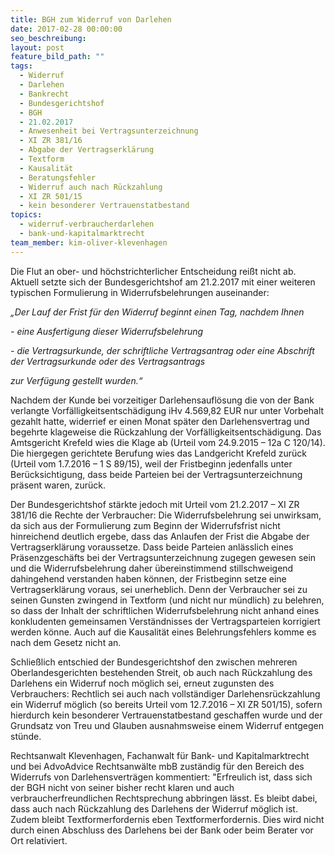 ```yaml
---
title: BGH zum Widerruf von Darlehen
date: 2017-02-28 00:00:00
seo_beschreibung:
layout: post
feature_bild_path: ""
tags:
  - Widerruf
  - Darlehen
  - Bankrecht
  - Bundesgerichtshof
  - BGH
  - 21.02.2017
  - Anwesenheit bei Vertragsunterzeichnung
  - XI ZR 381/16
  - Abgabe der Vertragserklärung
  - Textform
  - Kausalität
  - Beratungsfehler
  - Widerruf auch nach Rückzahlung
  - XI ZR 501/15
  - kein besonderer Vertrauenstatbestand
topics:
  - widerruf-verbraucherdarlehen
  - bank-und-kapitalmarktrecht
team_member: kim-oliver-klevenhagen
---
```



Die Flut an ober- und höchstrichterlicher Entscheidung reißt nicht ab. Aktuell setzte sich der Bundesgerichtshof am 21.2.2017 mit einer weiteren typischen Formulierung in Widerrufsbelehrungen auseinander:

*„Der Lauf der Frist für den Widerruf beginnt einen Tag, nachdem Ihnen*

*- eine Ausfertigung dieser Widerrufsbelehrung*

*- die Vertragsurkunde, der schriftliche Vertragsantrag oder eine Abschrift der Vertragsurkunde oder des Vertragsantrags*

*zur Verfügung gestellt wurden.“*

Nachdem der Kunde bei vorzeitiger Darlehensauflösung die von der Bank verlangte Vorfälligkeitsentschädigung iHv 4.569,82 EUR nur unter Vorbehalt gezahlt hatte, widerrief er einen Monat später den Darlehensvertrag und begehrte klageweise die Rückzahlung der Vorfälligkeitsentschädigung. Das Amtsgericht Krefeld wies die Klage ab (Urteil vom 24.9.2015 – 12a C 120/14). Die hiergegen gerichtete Berufung wies das Landgericht Krefeld zurück (Urteil vom 1.7.2016 – 1 S 89/15), weil der Fristbeginn jedenfalls unter Berücksichtigung, dass beide Parteien bei der Vertragsunterzeichnung präsent waren, zurück.

Der Bundesgerichtshof stärkte jedoch mit Urteil vom 21.2.2017 – XI ZR 381/16 die Rechte der Verbraucher: Die Widerrufsbelehrung sei unwirksam, da sich aus der Formulierung zum Beginn der Widerrufsfrist nicht hinreichend deutlich ergebe, dass das Anlaufen der Frist die Abgabe der Vertragserklärung voraussetze. Dass beide Parteien anlässlich eines Präsenzgeschäfts bei der Vertragsunterzeichnung zugegen gewesen sein und die Widerrufsbelehrung daher übereinstimmend stillschweigend dahingehend verstanden haben können, der Fristbeginn setze eine Vertragserklärung voraus, sei unerheblich. Denn der Verbraucher sei zu seinen Gunsten zwingend in Textform (und nicht nur mündlich) zu belehren, so dass der Inhalt der schriftlichen Widerrufsbelehrung nicht anhand eines konkludenten gemeinsamen Verständnisses der Vertragsparteien korrigiert werden könne. Auch auf die Kausalität eines Belehrungsfehlers komme es nach dem Gesetz nicht an.

Schließlich entschied der Bundesgerichtshof den zwischen mehreren Oberlandesgerichten bestehenden Streit, ob auch nach Rückzahlung des Darlehens ein Widerruf noch möglich sei, erneut zugunsten des Verbrauchers: Rechtlich sei auch nach vollständiger Darlehensrückzahlung ein Widerruf möglich (so bereits Urteil vom 12.7.2016 – XI ZR 501/15), sofern hierdurch kein besonderer Vertrauenstatbestand geschaffen wurde und der Grundsatz von Treu und Glauben ausnahmsweise einem Widerruf entgegen stünde.

Rechtsanwalt Klevenhagen, Fachanwalt für Bank- und Kapitalmarktrecht und bei AdvoAdvice Rechtsanwälte mbB zuständig für den Bereich des Widerrufs von Darlehensverträgen kommentiert: "Erfreulich ist, dass sich der BGH nicht von seiner bisher recht klaren und auch verbraucherfreundlichen Rechtsprechung abbringen lässt. Es bleibt dabei, dass auch nach Rückzahlung des Darlehens der Widerruf möglich ist. Zudem bleibt Textformerfordernis eben Textformerfordernis. Dies wird nicht durch einen Abschluss des Darlehens bei der Bank oder beim Berater vor Ort relativiert.
